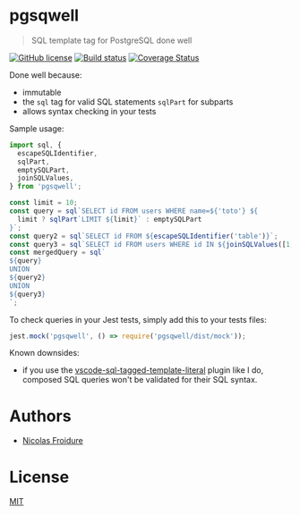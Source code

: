 [//]: # ( )
[//]: # (This file is automatically generated by a `metapak`)
[//]: # (module. Do not change it  except between the)
[//]: # (`content:start/end` flags, your changes would)
[//]: # (be overridden.)
[//]: # ( )
# pgsqwell
> SQL template tag for PostgreSQL done well

[![GitHub license](https://img.shields.io/badge/license-MIT-blue.svg)](https://github.com/nfroidure/pgsqwell/blob/master/LICENSE)
[![Build status](https://travis-ci.com/git+ssh://git@github.com/nfroidure/pgsqwell.git.svg?branch=master)](https://travis-ci.com/github/git+ssh://git@github.com/nfroidure/pgsqwell.git)
[![Coverage Status](https://coveralls.io/repos/github/git+ssh://git@github.com/nfroidure/pgsqwell.git/badge.svg?branch=master)](https://coveralls.io/github/git+ssh://git@github.com/nfroidure/pgsqwell.git?branch=master)


[//]: # (::contents:start)

Done well because:

- immutable
- the `sql` tag for valid SQL statements `sqlPart` for subparts
- allows syntax checking in your tests

Sample usage:

```ts
import sql, {
  escapeSQLIdentifier,
  sqlPart,
  emptySQLPart,
  joinSQLValues,
} from 'pgsqwell';

const limit = 10;
const query = sql`SELECT id FROM users WHERE name=${'toto'} ${
  limit ? sqlPart`LIMIT ${limit}` : emptySQLPart
}`;
const query2 = sql`SELECT id FROM ${escapeSQLIdentifier('table')}`;
const query3 = sql`SELECT id FROM users WHERE id IN ${joinSQLValues([1, 2])}}`;
const mergedQuery = sql`
${query}
UNION
${query2}
UNION
${query3}
`;
```

To check queries in your Jest tests, simply add this to your tests files:

```js
jest.mock('pgsqwell', () => require('pgsqwell/dist/mock'));
```

Known downsides:

- if you use the
  [vscode-sql-tagged-template-literal](https://marketplace.visualstudio.com/items?itemName=frigus02.vscode-sql-tagged-template-literals)
  plugin like I do, composed SQL queries won't be validated for their SQL
  syntax.

[//]: # (::contents:end)

# Authors
- [Nicolas Froidure](http://insertafter.com/en/index.html)

# License
[MIT](https://github.com/nfroidure/pgsqwell/blob/master/LICENSE)

